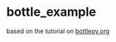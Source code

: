 # bottle_example
based on the tutorial on [bottlepy.org](https://bottlepy.org/docs/dev/tutorial_app.html)